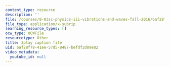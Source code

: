 ```yaml
---
content_type: resource
description: ''
file: /courses/8-03sc-physics-iii-vibrations-and-waves-fall-2016/6af28f7841ee57d58487befdf2d89e82_gDzWxDqb8Xg.vtt
file_type: application/x-subrip
learning_resource_types: []
ocw_type: OCWFile
resourcetype: Other
title: 3play caption file
uid: 6af28f78-41ee-57d5-8487-befdf2d89e82
video_metadata:
  youtube_id: null
---
```

